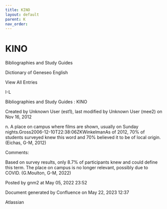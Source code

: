 ```yaml
---
title: KINO
layout: default
parent: K
nav_order:
---
```


# KINO

Bibliographies and Study Guides

Dictionary of Geneseo English

View All Entries

I-L

Bibliographies and Study Guides : KINO

Created by  Unknown User (est1), last modified by  Unknown User (mee2) on Nov 16, 2012

n. A place on campus where films are shown, usually on Sunday nights.Gross2006-12-10T22:38:06ZKWinkelmanAs of 2012, 70% of students surveyed knew this word and 70% believed it to be of local origin.(Eichas, G-M, 2012)  

Comments:

Based on survey results, only 8.7% of participants knew and could define this term. The place on campus is no longer relevant, possibly due to COVID. (G.Moulton, G-M, 2022)

Posted by gnm2 at May 05, 2022 23:52

Document generated by Confluence on May 22, 2023 12:37

Atlassian
